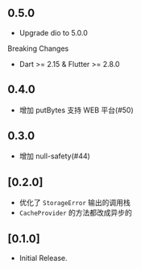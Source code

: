 ## 0.5.0

* Upgrade dio to 5.0.0

Breaking Changes 
* Dart >= 2.15 & Flutter >= 2.8.0

## 0.4.0

* 增加 putBytes 支持 WEB 平台(#50)

## 0.3.0

* 增加 null-safety(#44)

## [0.2.0]

* 优化了 `StorageError` 输出的调用栈
* `CacheProvider` 的方法都改成异步的

## [0.1.0]

* Initial Release.
